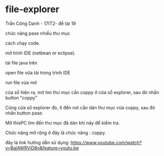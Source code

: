 # file-explorer
Trần Công Danh - 17IT2- đề tài 19

chức năng pase nhiều thư mục

cách chạy code.

mở trình IDE (netbean or eclipse).

tải file java trên

open file vừa tải trong trình IDE

run file vừa mở

cửa sổ hiện ra, mở tìm thư mục cần coppy ở cửa sổ explorer, sau đó nhấn button "coppy"

Cũng cửa sổ explorer đó, tì đến nơi cần dán thư mục vừa coppy, sau đó nhấn button pase.

Mở thisPC tìm đến thư mục đã dán khi nãy để kiểm tra.

Chức năng mở rộng ở đây là chức năng : coppy.

đây là link hướng dẫn sử dụng: https://www.youtube.com/watch?v=BalAWRViD8o&feature=youtu.be
